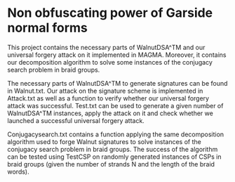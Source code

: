 # Non obfuscating power of Garside normal forms
This project contains the necessary parts of WalnutDSA^TM and our universal forgery attack on it implemented in MAGMA. Moreover, it contains our decomposition algorithm to solve some instances of the conjugacy search problem in braid groups.

The necessary parts of WalnutDSA^TM to generate signatures can be found in Walnut.txt. Our attack on the signature scheme is implemented in Attack.txt as well as a function to verify whether our universal forgery attack was successful. 
Test.txt can be used to generate a given number of WalnutDSA^TM instances, apply the attack on it and check whether we launched a successful universal forgery attack.

Conjugacysearch.txt contains a function applying the same decomposition algorithm used to forge Walnut signatures to solve instances of the conjugacy search problem in braid groups.  The success of the algorithm can be tested using TestCSP on randomly generated instances of CSPs in braid groups (given the number of strands N and the length of the braid words). 
